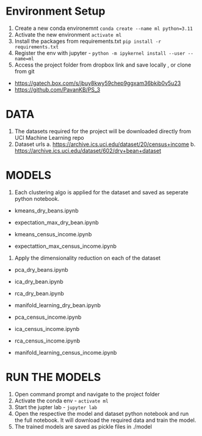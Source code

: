 
# Environment Setup

1. Create a new conda environemnt  `conda create --name ml python=3.11`
2. Activate the new environment   `activate ml`
3. Install the packages from requirements.txt `pip install -r requirements.txt`
4. Register the env with jupyter - `python -m ipykernel install --user --name=ml`
5. Access the project folder from dropbox link and save locally , or clone from git
  - https://gatech.box.com/s/jbuy8kwy59chep9ggxam36bkib0v5u23
  - https://github.com/PavanKB/PS_3

# DATA
1. The datasets required for the project will be downloaded directly from UCI Machine Learning repo
2. Dataset urls
    a. https://archive.ics.uci.edu/dataset/20/census+income
    b. https://archive.ics.uci.edu/dataset/602/dry+bean+dataset


# MODELS
1. Each clustering algo is applied for the dataset and saved as seperate python notebook.

* kmeans_dry_beans.ipynb
* expectation_max_dry_bean.ipynb

* kmeans_census_income.ipynb
* expectattion_max_census_income.ipynb

1. Apply the dimensionality reduction on each of the dataset

* pca_dry_beans.ipynb
* ica_dry_bean.ipynb
* rca_dry_bean.ipynb
* manifold_learning_dry_bean.ipynb

* pca_census_income.ipynb
* ica_census_income.ipynb
* rca_census_income.ipynb
* manifold_learning_census_income.ipynb




# RUN THE MODELS
1. Open command prompt and navigate to the project folder
2. Activate the conda env - `activate ml`
3. Start the jupter lab - `jupyter lab`
4. Open the respective the model and dataset python notebook and run the full notebook. It will download the required data and train the model.
5. The trained models are saved as pickle files in ./model
